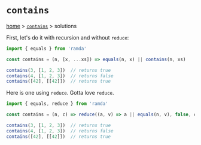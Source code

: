 # `contains`

[home](../README.md) &gt; [`contains`](./README.md) &gt; solutions

First, let's do it with recursion and without `reduce`:

```js
import { equals } from 'ramda'

const contains = (n, [x, ...xs]) => equals(n, x) || contains(n, xs)

contains(3, [1, 2, 3])  // returns true
contains(4, [1, 2, 3])  // returns false
contains([42], [[42]])  // returns true
```


Here is one using `reduce`. Gotta love `reduce`.

```js
import { equals, reduce } from 'ramda'

const contains = (n, c) => reduce((a, v) => a || equals(n, v), false, c)

contains(3, [1, 2, 3])  // returns true
contains(4, [1, 2, 3])  // returns false
contains([42], [[42]])  // returns true
```
